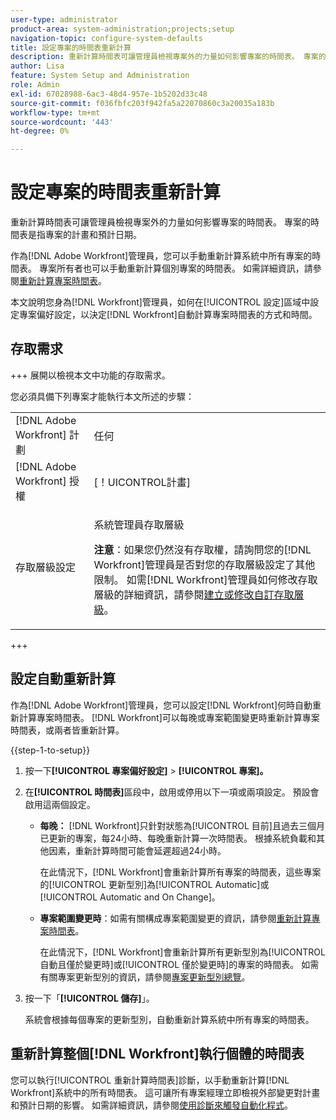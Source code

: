 ```yaml
---
user-type: administrator
product-area: system-administration;projects;setup
navigation-topic: configure-system-defaults
title: 設定專案的時間表重新計算
description: 重新計算時間表可讓管理員檢視專案外的力量如何影響專案的時間表。 專案的時間表是指專案的計畫和預計日期。
author: Lisa
feature: System Setup and Administration
role: Admin
exl-id: 67028988-6ac3-48d4-957e-1b5202d33c48
source-git-commit: f036fbfc203f942fa5a22070860c3a20035a183b
workflow-type: tm+mt
source-wordcount: '443'
ht-degree: 0%

---
```


# 設定專案的時間表重新計算

重新計算時間表可讓管理員檢視專案外的力量如何影響專案的時間表。 專案的時間表是指專案的計畫和預計日期。

作為[!DNL Adobe Workfront]管理員，您可以手動重新計算系統中所有專案的時間表。 專案所有者也可以手動重新計算個別專案的時間表。 如需詳細資訊，請參閱[重新計算專案時間表](../../../manage-work/projects/manage-projects/recalculate-project-timeline.md)。

本文說明您身為[!DNL Workfront]管理員，如何在[!UICONTROL 設定]區域中設定專案偏好設定，以決定[!DNL Workfront]自動計算專案時間表的方式和時間。

## 存取需求

+++ 展開以檢視本文中功能的存取需求。

您必須具備下列專案才能執行本文所述的步驟：

<table style="table-layout:auto"> 
 <col> 
 <col> 
 <tbody> 
  <tr> 
   <td role="rowheader">[!DNL Adobe Workfront] 計劃</td> 
   <td>任何</td> 
  </tr> 
  <tr> 
   <td role="rowheader">[!DNL Adobe Workfront] 授權</td> 
   <td>[！UICONTROL計畫]</td> 
  </tr> 
  <tr> 
   <td role="rowheader">存取層級設定</td> 
   <td> <p>系統管理員存取層級</p> <p><b>注意</b>：如果您仍然沒有存取權，請詢問您的[!DNL Workfront]管理員是否對您的存取層級設定了其他限制。 如需[!DNL Workfront]管理員如何修改存取層級的詳細資訊，請參閱<a href="../../../administration-and-setup/add-users/configure-and-grant-access/create-modify-access-levels.md" class="MCXref xref">建立或修改自訂存取層級</a>。</p> </td> 
  </tr> 
 </tbody> 
</table>

+++

## 設定自動重新計算

作為[!DNL Adobe Workfront]管理員，您可以設定[!DNL Workfront]何時自動重新計算專案時間表。 [!DNL Workfront]可以每晚或專案範圍變更時重新計算專案時間表，或兩者皆重新計算。

{{step-1-to-setup}}

1. 按一下&#x200B;**[!UICONTROL 專案偏好設定]** > **[!UICONTROL 專案]。**

1. 在&#x200B;**[!UICONTROL 時間表]**&#x200B;區段中，啟用或停用以下一項或兩項設定。 預設會啟用這兩個設定。

   * **每晚：** [!DNL Workfront&#x200B;&#x200B;&#x200B;]只針對狀態為[!UICONTROL 目前]且過去三個月已更新的專案，每24小時、每晚重新計算一次時間表。 根據系統負載和其他因素，重新計算時間可能會延遲超過24小時。

     在此情況下，[!DNL Workfront]會重新計算所有專案的時間表，這些專案的[!UICONTROL 更新型別]為[!UICONTROL Automatic]或[!UICONTROL Automatic and On Change]。

   * **專案範圍變更時**：如需有關構成專案範圍變更的資訊，請參閱[重新計算專案時間表](../../../manage-work/projects/manage-projects/recalculate-project-timeline.md)。

     在此情況下，[!DNL Workfront]會重新計算所有更新型別為[!UICONTROL 自動且僅於變更時]或[!UICONTROL 僅於變更時]的專案的時間表。
如需有關專案更新型別的資訊，請參閱[專案更新型別總覽](../../../manage-work/projects/planning-a-project/project-update-type-overview.md)。

1. 按一下「**[!UICONTROL 儲存]**」。

   系統會根據每個專案的更新型別，自動重新計算系統中所有專案的時間表。

## 重新計算整個[!DNL Workfront]執行個體的時間表

您可以執行[!UICONTROL 重新計算時間表]診斷，以手動重新計算[!DNL Workfront]系統中的所有時間表。 這可讓所有專案經理立即檢視外部變更對計畫和預計日期的影響。 如需詳細資訊，請參閱[使用診斷來觸發自動化程式](../../../administration-and-setup/manage-workfront/run-diagnostics/use-diagnostics-to-trigger-automated-processes.md)。
